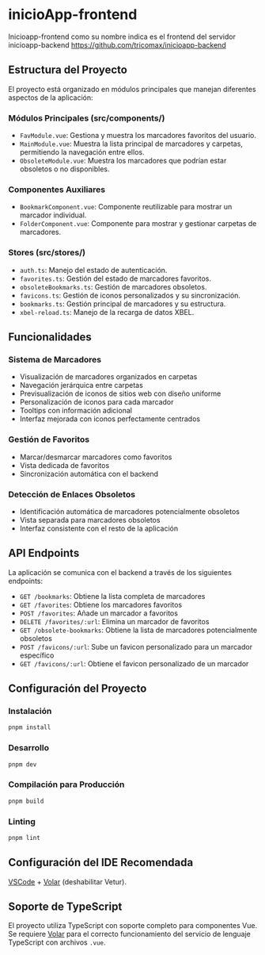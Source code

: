 # inicioApp-frontend

Inicioapp-frontend como su nombre indica es el frontend del servidor inicioapp-backend https://github.com/tricomax/inicioapp-backend

## Estructura del Proyecto

El proyecto está organizado en módulos principales que manejan diferentes aspectos de la aplicación:

### Módulos Principales (src/components/)

- `FavModule.vue`: Gestiona y muestra los marcadores favoritos del usuario.
- `MainModule.vue`: Muestra la lista principal de marcadores y carpetas, permitiendo la navegación entre ellos.
- `ObsoleteModule.vue`: Muestra los marcadores que podrían estar obsoletos o no disponibles.

### Componentes Auxiliares

- `BookmarkComponent.vue`: Componente reutilizable para mostrar un marcador individual.
- `FolderComponent.vue`: Componente para mostrar y gestionar carpetas de marcadores.

### Stores (src/stores/)

- `auth.ts`: Manejo del estado de autenticación.
- `favorites.ts`: Gestión del estado de marcadores favoritos.
- `obsoleteBookmarks.ts`: Gestión de marcadores obsoletos.
- `favicons.ts`: Gestión de iconos personalizados y su sincronización.
- `bookmarks.ts`: Gestión principal de marcadores y su estructura.
- `xbel-reload.ts`: Manejo de la recarga de datos XBEL.

## Funcionalidades

### Sistema de Marcadores
- Visualización de marcadores organizados en carpetas
- Navegación jerárquica entre carpetas
- Previsualización de iconos de sitios web con diseño uniforme
- Personalización de iconos para cada marcador
- Tooltips con información adicional
- Interfaz mejorada con iconos perfectamente centrados

### Gestión de Favoritos
- Marcar/desmarcar marcadores como favoritos
- Vista dedicada de favoritos
- Sincronización automática con el backend

### Detección de Enlaces Obsoletos
- Identificación automática de marcadores potencialmente obsoletos
- Vista separada para marcadores obsoletos
- Interfaz consistente con el resto de la aplicación

## API Endpoints

La aplicación se comunica con el backend a través de los siguientes endpoints:

- `GET /bookmarks`: Obtiene la lista completa de marcadores
- `GET /favorites`: Obtiene los marcadores favoritos
- `POST /favorites`: Añade un marcador a favoritos
- `DELETE /favorites/:url`: Elimina un marcador de favoritos
- `GET /obsolete-bookmarks`: Obtiene la lista de marcadores potencialmente obsoletos
- `POST /favicons/:url`: Sube un favicon personalizado para un marcador específico
- `GET /favicons/:url`: Obtiene el favicon personalizado de un marcador

## Configuración del Proyecto

### Instalación

```sh
pnpm install
```

### Desarrollo

```sh
pnpm dev
```

### Compilación para Producción

```sh
pnpm build
```

### Linting

```sh
pnpm lint
```

## Configuración del IDE Recomendada

[VSCode](https://code.visualstudio.com/) + [Volar](https://marketplace.visualstudio.com/items?itemName=Vue.volar) (deshabilitar Vetur).

## Soporte de TypeScript

El proyecto utiliza TypeScript con soporte completo para componentes Vue. Se requiere [Volar](https://marketplace.visualstudio.com/items?itemName=Vue.volar) para el correcto funcionamiento del servicio de lenguaje TypeScript con archivos `.vue`.
